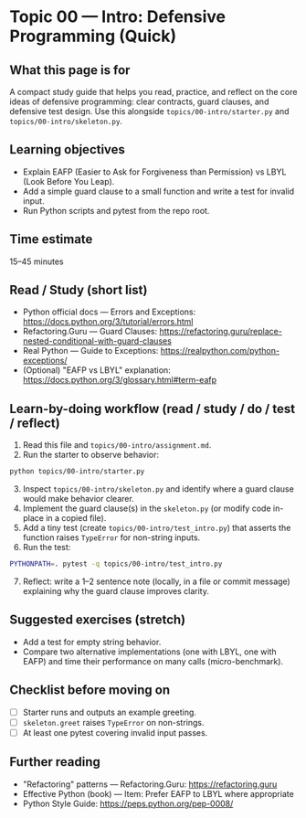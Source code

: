 # Topic 00 — Intro: Defensive Programming (Quick)

## What this page is for
A compact study guide that helps you read, practice, and reflect on the core ideas of defensive programming: clear contracts, guard clauses, and defensive test design. Use this alongside `topics/00-intro/starter.py` and `topics/00-intro/skeleton.py`.

## Learning objectives
- Explain EAFP (Easier to Ask for Forgiveness than Permission) vs LBYL (Look Before You Leap).
- Add a simple guard clause to a small function and write a test for invalid input.
- Run Python scripts and pytest from the repo root.

## Time estimate
15–45 minutes

## Read / Study (short list)
- Python official docs — Errors and Exceptions: https://docs.python.org/3/tutorial/errors.html
- Refactoring.Guru — Guard Clauses: https://refactoring.guru/replace-nested-conditional-with-guard-clauses
- Real Python — Guide to Exceptions: https://realpython.com/python-exceptions/
- (Optional) "EAFP vs LBYL" explanation: https://docs.python.org/3/glossary.html#term-eafp

## Learn-by-doing workflow (read / study / do / test / reflect)
1. Read this file and `topics/00-intro/assignment.md`.
2. Run the starter to observe behavior:

```bash
python topics/00-intro/starter.py
```

3. Inspect `topics/00-intro/skeleton.py` and identify where a guard clause would make behavior clearer.
4. Implement the guard clause(s) in the `skeleton.py` (or modify code in-place in a copied file).
5. Add a tiny test (create `topics/00-intro/test_intro.py`) that asserts the function raises `TypeError` for non-string inputs.
6. Run the test:

```bash
PYTHONPATH=. pytest -q topics/00-intro/test_intro.py
```

7. Reflect: write a 1–2 sentence note (locally, in a file or commit message) explaining why the guard clause improves clarity.

## Suggested exercises (stretch)
- Add a test for empty string behavior.
- Compare two alternative implementations (one with LBYL, one with EAFP) and time their performance on many calls (micro-benchmark).

## Checklist before moving on
- [ ] Starter runs and outputs an example greeting.
- [ ] `skeleton.greet` raises `TypeError` on non-strings.
- [ ] At least one pytest covering invalid input passes.

## Further reading
- "Refactoring" patterns — Refactoring.Guru: https://refactoring.guru
- Effective Python (book) — Item: Prefer EAFP to LBYL where appropriate
- Python Style Guide: https://peps.python.org/pep-0008/
